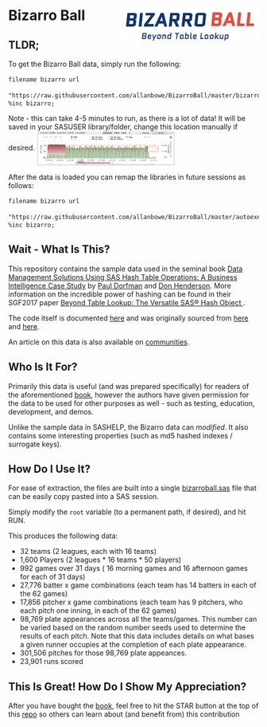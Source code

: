 
# Bizarro Ball <img align="right" src="logo_wide.png">

## TLDR;

To get the Bizarro Ball data, simply run the following:

```
filename bizarro url 
  "https://raw.githubusercontent.com/allanbowe/BizarroBall/master/bizarroball.sas";
%inc bizarro;
```
Note - this can take 4-5 minutes to run, as there is a lot of data!  It will be saved in your SASUSER library/folder, change this location manually if desired.
<img align="center" height="70px" src="esm.png">

After the data is loaded you can remap the libraries in future sessions as follows:

```
filename bizarro url
  "https://raw.githubusercontent.com/allanbowe/BizarroBall/master/autoexec.sas";
%inc bizarro;
```

## Wait - What Is This?

This repository contains the sample data used in the seminal book [Data Management Solutions Using SAS Hash Table Operations: A Business Intelligence Case Study](https://www.amazon.com/Management-Solutions-Using-Table-Operations/dp/1629601438) by [Paul Dorfman](https://www.linkedin.com/in/pauldorfman/) and [Don Henderson](https://www.linkedin.com/in/donaldjhenderson/).  More information on the incredible power of hashing can be found in their SGF2017 paper [Beyond Table Lookup: The Versatile SAS® Hash Object ](https://support.sas.com/resources/papers/proceedings17/0821-2017.pdf).

The code itself is documented [here](https://allanbowe.github.io/bizarro.github.io/) and was originally sourced from [here](https://support.sas.com/downloads/package.htm?pid=2247#) and [here](http://www.sascommunity.org/wiki/Beyond_Table_Look-up:_The_Versatile_SAS_Hash_Object).

An article on this data is also available on [communities](https://communities.sas.com/t5/SAS-Communities-Library/Bizarro-Ball-Make-a-Hash-of-it/ta-p/524757).

## Who Is It For?
Primarily this data is useful (and was prepared specifically) for readers of the aforementioned [book](https://www.amazon.com/Management-Solutions-Using-Table-Operations/dp/1629601438), however the authors have given permission for the data to be used for other purposes as well - such as testing, education, development, and demos.

Unlike the sample data in SASHELP, the Bizarro data can _modified_.  It also contains some interesting properties (such as md5 hashed indexes / surrogate keys).

## How Do I Use It?

For ease of extraction, the files are built into a single [bizarroball.sas](bizarroball.sas) file that can be easily copy pasted into a SAS session.

Simply modify the `root` variable (to a permanent path, if desired), and hit RUN.

This produces the following data:
* 32 teams (2 leagues, each with 16 teams)
* 1,600 Players (2 leagues * 16 teams * 50 players)
* 992 games over 31 days ( 16 morning games and 16 afternoon games for each of 31 days)
* 27,776 batter x game combinations (each team has 14 batters in each of the 62 games)
* 17,856 pitcher x game combinations (each team has 9 pitchers, who each pitch one inning, in each of the 62 games)
* 98,769 plate appearances across all the teams/games. This number can be varied based on the random number seeds used to determine the results of each pitch. Note that this data includes details on what bases a given runner occupies at the completion of each plate appearance.
* 301,506 pitches for those 98,769 plate appeances.
* 23,901 runs scored

## This Is Great!  How Do I Show My Appreciation?

After you have bought the [book](https://www.amazon.com/Management-Solutions-Using-Table-Operations/dp/1629601438), feel free to hit the STAR button at the top of this [repo](https://github.com/allanbowe/BizarroBall) so others can learn about (and benefit from) this contribution


